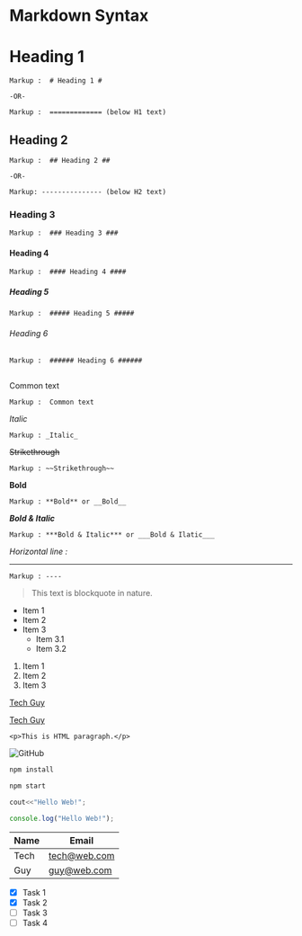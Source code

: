 # Markdown Syntax

<!-- Headings -->

# Heading 1

    Markup :  # Heading 1 #

    -OR-

    Markup :  ============= (below H1 text)

## Heading 2

    Markup :  ## Heading 2 ##

    -OR-

    Markup: --------------- (below H2 text)

### Heading 3

    Markup :  ### Heading 3 ###

#### Heading 4

    Markup :  #### Heading 4 ####

##### Heading 5

    Markup :  ##### Heading 5 #####

###### Heading 6

    Markup :  ###### Heading 6 ######

## <!-- Common Text -->

Common text

    Markup :  Common text

<!-- Italic -->

_Italic_

    Markup : _Italic_

<!-- Strikethrough -->

~~Strikethrough~~

    Markup : ~~Strikethrough~~

<!-- Bold -->

**Bold**

    Markup : **Bold** or __Bold__

<!-- Bold & Italic -->

**_Bold & Italic_**

    Markup : ***Bold & Italic*** or ___Bold & Ilatic___

<!-- Horizontal Rule -->

_Horizontal line :_

---

    Markup : ----

<!-- Blockquote -->

> This text is blockquote in nature.

<!-- UL -->

- Item 1
- Item 2
- Item 3
  - Item 3.1
  - Item 3.2

<!-- OL -->

1. Item 1
1. Item 2
1. Item 3

<!-- Link -->

[Tech Guy](https://github.com/AliHassanAlraee)

[Tech Guy](https://github.com/AliHassanAlraee "Tech Guy")

<!-- Inline Code Block -->

`<p>This is HTML paragraph.</p>`

![GitHub](https://image.flaticon.com/icons/svg/25/25231.svg)

<!-- GitHub Markdown -->

<!-- Code Block -->

```bash
npm install

npm start
```

```c++
cout<<"Hello Web!";
```

```javascript
console.log("Hello Web!");
```

<!-- Table -->

| Name | Email        |
| ---- | ------------ |
| Tech | tech@web.com |
| Guy  | guy@web.com  |

<!-- Task List -->

- [x] Task 1
- [x] Task 2
- [ ] Task 3
- [ ] Task 4
